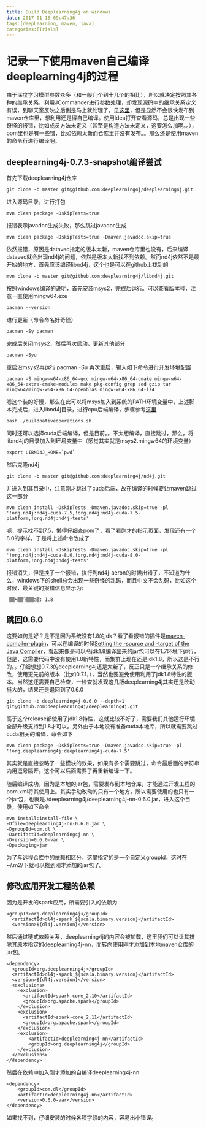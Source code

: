 ```yaml
---
title: Build Deeplearning4j on windows
date: 2017-01-16 09:47:36
tags:[deepLearning, maven, java]
categories:[Trials]
---
```

# 记录一下使用maven自己编译deeplearning4j的过程
<!--more-->
由于深度学习模型参数众多（和一般几个到十几个的相比），所以就决定按照其各种的继承关系，利用JCommander进行参数处理，却发现源码中的继承关系定义有误，到聊天室反映之后倒是马上就处理了，见[这里](https://github.com/deeplearning4j/deeplearning4j/pull/2673/files)，但是显然不会很快发布到maven仓库里，想利用还是得自己编译。使用Idea打开查看源码，总是出现一些奇怪的报错，比如成员方法未定义（甚至是构造方法未定义，这要怎么加啊。。），pom里也是有一些错，比如依赖太新而仓库里并没有发布。。那么还是使用maven的命令行进行编译吧。

## deeplearning4j-0.7.3-snapshot编译尝试
首先下载deeplearning4j仓库

	git clone -b master git@github.com:deeplearning4j/deeplearning4j.git

进入源码目录，进行打包

	mvn clean package -DskipTests=true
报错表示javadoc生成失败，那么跳过javadoc生成

	mvn clean package -DskipTests=true -Dmaven.javadoc.skip=true
依然报错，原因是datavec指定的版本太新，maven仓库里也没有，后来编译datavec就会出现nd4j的问题，依然是版本太新找不到依赖。然而nd4j依然不是最开始的地方，首先应该编译libnd4j，这个也是可以在github上找到的

	mvn clone -b master git@github.com:deeplearning4j/libnd4j.git

按照windows编译的说明，首先安装[msys2](https://msys2.github.io/)，完成后运行。可以查看版本号，注意一直使用mingw64.exe

	pacman --version
进行更新（命令命名好奇怪）

	pacman -Sy pacman
完成后关闭msys2，然后再次启动，更新其他部分

	pacman -Syu
重启没msys2再运行
	pacman -Su
再次重启，输入如下命令进行开发环境配置

	pacman -S mingw-w64-x86_64-gcc mingw-w64-x86_64-cmake mingw-w64-x86_64-extra-cmake-modules make pkg-config grep sed gzip tar mingw64/mingw-w64-x86_64-openblas mingw-w64-x86_64-lz4
嗯这个装的好慢，那么在此可以将msys加入到系统的PATH环境变量中，上述脚本完成后，进入libnd4j目录，进行cpu后端编译，步骤参考[这里](https://github.com/deeplearning4j/libnd4j/blob/master/windows.md)

	bash ./buildnativeoperations.sh
同时还可以选择cuda后端编译，但是目前。。不太想编译，直接跳过，那么，将libnd4j的目录加入到环境变量中（感觉其实就是msys2.mingw64的环境变量）
	
	export LIBND4J_HOME=`pwd`
然后克隆nd4j

	git clone -b master git@github.com:deeplearning4j/nd4j.git
并进入到其目录中，注意刚才跳过了cuda后端，故在编译的时候要让maven跳过这一部分

	mvn clean install -DskipTests -Dmaven.javadoc.skip=true -pl '!org.nd4j:nd4j-cuda-7.5,!org.nd4j:nd4j-cuda-7.5-platform,!org.nd4j:nd4j-tests'
呃，提示找不到7.5，懒得仔细查pom了，看了看刚才的指示页面，发现还有一个8.0的字样，于是将上述命令改成了

	mvn clean install -DskipTests -Dmaven.javadoc.skip=true -pl '!org.nd4j:nd4j-cuda-8.0,!org.nd4j:nd4j-cuda-8.0-platform,!org.nd4j:nd4j-tests'
报错消失，但是换了一个报错，执行到nd4j-aeron的时候出错了，不知道为什么，windows下的shell总会出现一些奇怪的乱码，而且中文不会乱码，比如这个时候，最关键的报错信息显示为:

	 ▒▒Ч▒▒Դ▒▒▒а▒: 1.8

## 跳回0.6.0
这要如何是好？是不是因为系统没有1.8的jdk？看了看报错的插件是[maven-compiler-plugin](http://maven.apache.org/plugins/maven-compiler-plugin/)，可以在编译的时候[Setting the -source and -target of the Java Compiler](http://maven.apache.org/plugins/maven-compiler-plugin/examples/set-compiler-source-and-target.html)，看起来像是可以令jdk1.8编译出来的jar包可以在1.7环境下运行，但是，这需要代码中没有使用1.8新特性，而集群上现在还是jdk1.8，所以这是不行的。。仔细想想0.7.3的deeplearning4j还是太新了，反正只是一个继承关系的修改，使用更先前的版本（比如0.7.1，），当然也要避免使用利用了jdk1.8特性的版本。当然这还需要自己检查，一检查就发现这几版deeplearning4j其实还是改动挺大的，结果还是退回到了0.6.0

	git clone -b deeplearning4j-0.6.0 --depth=1  git@github.com:deeplearning4j/deeplearning4j.git
高于这个release都使用了jdk1.8特性，这就比较不好了，需要我们其他运行环境全部升级支持到1.8才可以。另外由于本地没有准备cuda本地库，所以就需要跳过cuda相关的编译，命令如下

	mvn clean package -DskipTests=true -Dmaven.javadoc.skip=true -pl '!org.deeplearning4j:deeplearning4j-cuda-7.5'
其实就是直接忽略了一些模块的效果，如果有多个需要跳过，命令最后面的字符串内用逗号隔开。这个可以后面需要了再重新编译一下。

随后编译成功，因为是本地的jar包，需要发布到本地仓库，才能通过开发工程的pom.xml将其使用上。其实手动改动的只有一个地方，所以需要使用的也只有一个jar包，也就是./deeplearning4j/deeplearning4j-nn-0.6.0.jar，进入这个目录，使用如下命令

	mvn install:install-file \
	-Dfile=deeplearning4j-nn-0.6.0.jar \
	-DgroupId=com.dl \
	-DartifactId=deeplearning4j-nn \
	-Dversion=0.6.0-var \
	-Dpackaging=jar
为了与远程仓库中的依赖相区分，这里指定的是一个自定义groupId。这时在~/.m2/下就可以找到刚才添加的jar包了。

## 修改应用开发工程的依赖
因为是开发的spark应用，所需要引入的依赖为
	
	<groupId>org.deeplearning4j</groupId>
      <artifactId>dl4j-spark_${scala.binary.version}</artifactId>
      <version>${dl4j.version}</version>
然后通过链式依赖关系，deeplearning4j的内容会被加载，这里我们可以让其排除其原本指定的deeplearning4j-nn，而转向使用刚才添加到本地maven仓库的jar包。

	<dependency>
      <groupId>org.deeplearning4j</groupId>
      <artifactId>dl4j-spark_${scala.binary.version}</artifactId>
      <version>${dl4j.version}</version>
      <exclusions>
        <exclusion>
          <artifactId>spark-core_2.10</artifactId>
          <groupId>org.apache.spark</groupId>
        </exclusion>
        <exclusion>
          <artifactId>spark-core_2.11</artifactId>
          <groupId>org.apache.spark</groupId>
        </exclusion>
		<exclusion>
			<artifactId>deeplearning4j-nn</artifactId>
			<groupId>org.deeplearning4j</groupId>
		</exclusion>
      </exclusions>
    </dependency>
然后在依赖中加入刚才添加的自编译deeplearning4j-nn

	<dependency>
		<groupId>com.dl</groupId>
		<artifactId>deeplearning4j-nn</artifactId>
		<version>0.6.0-var</version>
	</dependency>
如果找不到，仔细安装的时候各项字段的内容，容易出小错误。
	
